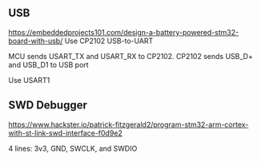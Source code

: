 ## USB
https://embeddedprojects101.com/design-a-battery-powered-stm32-board-with-usb/
Use CP2102 USB-to-UART

MCU sends USART_TX and USART_RX to CP2102.
CP2102 sends USB_D+ and USB_D1 to USB port

Use USART1

## SWD Debugger
https://www.hackster.io/patrick-fitzgerald2/program-stm32-arm-cortex-with-st-link-swd-interface-f0d9e2

4 lines: 3v3, GND, SWCLK, and SWDIO